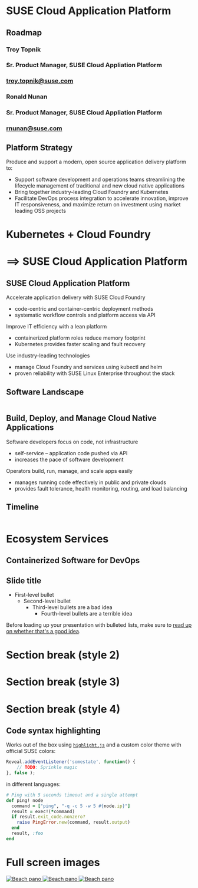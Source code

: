 <!-- .slide: data-state="cover" id="cap-roadmap-start" data-menu-title="SUSE CAP Roadmap" data-timing="20" -->
<div class="title">
    <h1>SUSE Cloud Application Platform</h1>
    <h2>Roadmap</h2>
</div>

<div class="row presenters">
    <div class="presenter presenter-1">
        <h3 class="name">Troy Topnik</h3>
        <h3 class="job-title">Sr. Product Manager, SUSE Cloud Appliation Platform</h3>
        <h3 class="email"><a href="mailto:troy.topnik@suse.com">troy.topnik@suse.com</a></h3>
    </div>
    <div class="presenter presenter-2">
        <h3 class="name">Ronald Nunan</h3>
        <h3 class="job-title">Sr. Product Manager, SUSE Cloud Appliation Platform</h3>
        <h3 class="email"><a href="mailto:rnunan@suse.com">rnunan@suse.com</a></h3>
    </div>
</div>


<!-- .slide: data-state="normal" id="cap-strategy" data-timing="20s" data-menu-title="SUSE CAP Strategy" -->

## Platform Strategy

Produce and support a modern, open source application delivery platform to:
* Support software development and operations teams streamlining the lifecycle
  management of traditional and new cloud native applications
* Bring together industry-leading Cloud Foundry and Kubernetes
* Facilitate DevOps process integration to accelerate innovation, improve IT
  responsiveness, and maximize return on investment using market leading OSS
  projects


<!-- .slide: data-state="section-break" id="cap-big-picture" data-menu-title="SUSE CAP Big Picture" data-timing="10s" -->

# Kubernetes + Cloud Foundry 
#   ==>  SUSE Cloud Application Platform


<!-- .slide: data-state="normal" id="cap-high-level" data-timing="20s" data-menu-title="SUSE CAP High-Level Goals" -->

## SUSE Cloud Application Platform

Accelerate application delivery with SUSE Cloud Foundry
* code-centric and container-centric deployment methods
* systematic workflow controls and platform access via API

Improve IT efficiency with a lean platform
* containerized platform roles reduce memory footprint
* Kubernetes provides faster scaling and fault recovery

Use industry-leading technologies
* manage Cloud Foundry and services using kubectl and helm
* proven reliability with SUSE Linux Enterprise throughout the stack


<!-- .slide: data-state="normal" id="cap-software-landscape" data-timing="20s" data-menu-title="SUSE CAP Software Landscape" -->
## Software Landscape 

<div class="slide-section">
    <img data-src="images/software-landscape.svg" style="width: 100%;" />
</div>


<!-- .slide: data-state="normal" id="cap-build-deploy-manage" data-timing="20s" data-menu-title="SUSE CAP Build, Deploy, Manage" -->

## Build, Deploy, and Manage Cloud Native Applications

Software developers focus on code, not infrastructure
* self-service – application code pushed via API
* increases the pace of software development 

Operators build, run, manage, and scale apps easily 
* manages running code effectively in public and private clouds
* provides fault tolerance, health monitoring, routing, and load balancing


<!-- .slide: data-state="normal" id="cap-timeline" data-timing="20s" data-menu-title="SUSE CAP Timeline" -->
## Timeline 
<div class="slide-section">
    <img data-src="images/CAP-timeline.svg" style="width: 100%;" />
</div>


<!-- .slide: data-state="section-break-4" id="cap-ecosystem-services" data-menu-title="SUSE CAP Ecosystem Services" data-timing="10s" -->
# Ecosystem Services
## Containerized Software for DevOps 


<!-- .slide: data-state="normal" id="nested-lists" data-timing="20s" data-menu-title="Standard text slide" -->
## Slide title

*   First-level bullet
    *   Second-level bullet
        *   Third-level bullets are a bad idea
            *   Fourth-level bullets are a terrible idea

Before loading up your presentation with bulleted lists, make sure to
[read up on whether that's a good idea](https://www.google.com/search?q=slides+bullets).


<!-- .slide: data-state="section-break-2" id="section-break-2" data-timing="10s" -->
# Section break (style 2)


<!-- .slide: data-state="section-break-3" id="section-break-3" data-timing="10s" -->
# Section break (style 3)


<!-- .slide: data-state="section-break-4" id="section-break-4" data-timing="10s" -->
# Section break (style 4)


<!-- .slide: data-state="normal" id="syntax-highlighting" -->
## Code syntax highlighting

Works out of the box using [`highlight.js`](https://highlightjs.org/)
and a custom color theme with official SUSE colors:

```js
Reveal.addEventListener('somestate', function() {
    // TODO: Sprinkle magic
}, false );
```

in different languages:

```ruby
# Ping with 5 seconds timeout and a single attempt
def ping! node
  command = ["ping", "-q -c 5 -w 5 #{node.ip}"]
  result = exec!(*command)
  if result.exit_code.nonzero?
    raise PingError.new(command, result.output)
  end
  result, :foo
end
```


<!-- .slide: data-state="section-break" id="full-screen-images" data-timing="10s" -->
# Full screen images


<!-- .slide: data-state="blank-slide" class="full-screen" id="full-screen-image-1" data-menu-title="Full screen image" data-timing="10s" -->
<a title="By Fraser Hart (http://www.hermitagebay.com) [GFDL (http://www.gnu.org/copyleft/fdl.html) or CC BY-SA 3.0 (http://creativecommons.org/licenses/by-sa/3.0)], via Wikimedia Commons" href="https://commons.wikimedia.org/wiki/File%3ABeach_pano.jpg">
    <img alt="Beach pano" src="images/beach-pano-16x9.jpg"/>
</a>


<!-- .slide: data-state="blank-slide" class="full-screen" id="full-screen-image-2" data-menu-title="Tall full screen image" data-timing="10s" -->
<a title="By Fraser Hart (http://www.hermitagebay.com) [GFDL (http://www.gnu.org/copyleft/fdl.html) or CC BY-SA 3.0 (http://creativecommons.org/licenses/by-sa/3.0)], via Wikimedia Commons" href="https://commons.wikimedia.org/wiki/File%3ABeach_pano.jpg">
    <img alt="Beach pano" src="images/beach-pano-tall.jpg"/>
</a>


<!-- .slide: data-state="blank-slide" class="full-screen" id="full-screen-image-3" data-menu-title="Wide full screen image" data-timing="10s" -->
<a title="By Fraser Hart (http://www.hermitagebay.com) [GFDL (http://www.gnu.org/copyleft/fdl.html) or CC BY-SA 3.0 (http://creativecommons.org/licenses/by-sa/3.0)], via Wikimedia Commons" href="https://commons.wikimedia.org/wiki/File%3ABeach_pano.jpg">
    <img alt="Beach pano" src="images/beach-pano-wide.jpg"/>
</a>
